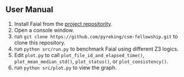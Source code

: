 ## User Manual

1. Install Faial from the [project repositority](https://gitlab.com/umb-svl/faial).
2. Open a console window.
3. run ``git clone https://github.com/pyreking/csm-fellowship.git`` to clone this repository.
4. run ``python src/run.py`` to benchmark Faial using different Z3 logics.
5. Edit ``plot.py`` to call ``plot_file_id_and_elapsed_time()``, ``plot_mean_median_std()``, ``plot_status()``, or ``plot_consistency()``.
6. run ``python src/plot.py`` to view the graph.

